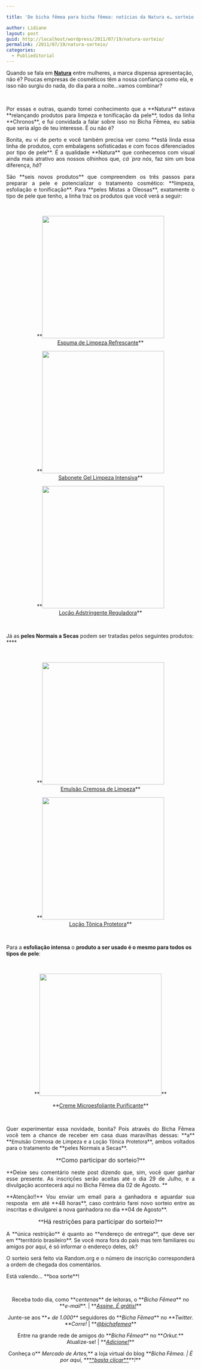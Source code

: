 ```yaml
---

title: 'De bicha fêmea para bicha fêmea: notícias da Natura e… sorteio!!!'

author: Lidiane
layout: post
guid: http://localhost/wordpress/2011/07/19/natura-sorteio/
permalink: /2011/07/19/natura-sorteio/
categories:
  - Publieditorial
---
```

Quando se fala em **<a href="http://scf.natura.net/Default.aspx" target="_blank">Natura</a>** entre mulheres, a marca dispensa apresentação, não é? Poucas empresas de cosméticos têm a nossa confiança como ela, e isso não surgiu do nada, do dia para a noite…vamos combinar?

&nbsp;

<p style="text-align: justify;" align="justify">
  Por essas e outras, quando tomei conhecimento que a **Natura** estava **relançando produtos para limpeza e tonificação da pele**, todos da linha **Chronos**, e fui convidada a falar sobre isso no Bicha Fêmea, eu sabia que seria algo de teu interesse. É ou não é?
</p>

<!--more-->

<p align="justify">
  Bonita, eu vi de perto e você também precisa ver como **está linda essa linha de produtos, com embalagens sofisticadas e com focos diferenciados por tipo de pele**. É a qualidade **Natura** que conhecemos com visual ainda mais atrativo aos nossos olhinhos que, <em>cá ´pra nós</em>, faz sim um boa diferença, <em>hã</em>?
</p>

<p align="justify">
  São **seis novos produtos** que compreendem os três passos para preparar a pele e potencializar o tratamento cosmético: **limpeza, esfoliação e tonificação**. Para **peles Mistas a Oleosas**, exatamente o tipo de pele que tenho, a linha traz os produtos que você verá a seguir:
</p>

&nbsp;

<p align="center">
  **<a href="http://www.trololodemulher.com.br/blog/wp-content/uploads/2011/07/Espuma-de-Limpeza-Refrescante.jpg"><img class="alignnone size-full wp-image-6643" title="Espuma de Limpeza Refrescante" src="http://www.trololodemulher.com.br/blog/wp-content/uploads/2011/07/Espuma-de-Limpeza-Refrescante.jpg" alt="" width="326" height="326" /></a><br /> <a href="http://scf.natura.net/produtos/natura-chronos/tratamento-basico/espuma-de-limpeza-refrescante" target="_blank">Espuma de Limpeza Refrescante</a>**
</p>

<p align="center">
  **<a href="http://www.trololodemulher.com.br/blog/wp-content/uploads/2011/07/Sabonete-Gel-Limpeza-Intensiva.jpg"><img class="alignnone size-full wp-image-6649" title="Sabonete Gel Limpeza Intensiva" src="http://www.trololodemulher.com.br/blog/wp-content/uploads/2011/07/Sabonete-Gel-Limpeza-Intensiva.jpg" alt="" width="326" height="326" /></a><br /> <a href="http://scf.natura.net/produtos/natura-chronos/tratamento-basico/sabonete-gel-limpeza-intensiva" target="_blank">Sabonete Gel Limpeza Intensiva</a>**
</p>

<p align="center">
  **<a href="http://www.trololodemulher.com.br/blog/wp-content/uploads/2011/07/Locao-Adstringente-Reguladora.jpg"><img class="alignnone size-full wp-image-6644" title="Loção Adstringente Reguladora" src="http://www.trololodemulher.com.br/blog/wp-content/uploads/2011/07/Locao-Adstringente-Reguladora.jpg" alt="" width="326" height="326" /></a><br /> <a href="http://scf.natura.net/produtos/natura-chronos/tratamento-basico/locao-adstringente-reguladora" target="_blank">Loção Adstringente Reguladora</a>**
</p>

&nbsp;

Já as **peles Normais a Secas** podem ser tratadas pelos seguintes produtos: ****

&nbsp;

<p align="center">
  **<a href="http://www.trololodemulher.com.br/blog/wp-content/uploads/2011/07/Emulsao-Cremosa-de-Limpeza.jpg"><img class="alignnone size-full wp-image-6642" title="Emulsão Cremosa de Limpeza" src="http://www.trololodemulher.com.br/blog/wp-content/uploads/2011/07/Emulsao-Cremosa-de-Limpeza.jpg" alt="" width="326" height="326" /><br /> </a><a href="http://scf.natura.net/produtos/natura-chronos/tratamento-basico/emulsao-cremosa-de-limpeza" target="_blank">Emulsão Cremosa de Limpeza</a>**
</p>

<p align="center">
  **<a href="http://www.trololodemulher.com.br/blog/wp-content/uploads/2011/07/Locao-Tonica-Protetora.jpg"><img class="alignnone size-full wp-image-6645" title="Loção Tônica Protetora" src="http://www.trololodemulher.com.br/blog/wp-content/uploads/2011/07/Locao-Tonica-Protetora.jpg" alt="" width="326" height="326" /></a><br /> <a href="http://scf.natura.net/produtos/natura-chronos/tratamento-basico/locao-tonica-protetora" target="_blank">Loção Tônica Protetora</a>**
</p>

&nbsp;

Para a **esfoliação intensa** o **produto a ser usado é o mesmo para todos os tipos de pele**:

&nbsp;

<p align="center">
  **<a href="http://www.trololodemulher.com.br/blog/wp-content/uploads/2011/07/Creme-Microesfoliante-Purificante.jpg"><img class="alignnone size-full wp-image-6641" title="Creme Microesfoliante Purificante" src="http://www.trololodemulher.com.br/blog/wp-content/uploads/2011/07/Creme-Microesfoliante-Purificante.jpg" alt="" width="326" height="326" /></a>**
</p>

<p align="center">
  **<a href="http://scf.natura.net/produtos/natura-chronos/tratamento-basico/creme-microesfoliante-purificante" target="_blank">Creme Microesfoliante Purificante</a>**
</p>

&nbsp;

<p align="justify">
  Quer experimentar essa novidade, bonita? Pois através do Bicha Fêmea você tem a chance de receber em casa duas maravilhas dessas: **<span style="font-size: small;">a</span>** **<span style="font-size: small;">Emulsão Cremosa de Limpeza e a Loção Tônica Protetora</span>**, ambos voltados para o tratamento de **peles Normais a Secas**.
</p>

<p align="center">
  **<span style="font-size: medium;">Como participar do sorteio?</span>**
</p>

<p align="justify">
  **Deixe seu comentário neste post dizendo que, sim, você quer ganhar esse presente. As inscrições serão aceitas até o dia 29 de Julho, e a divulgação acontecerá aqui no Bicha Fêmea dia 02 de Agosto. **
</p>

<p align="justify">
  **Atenção!!** Vou enviar um email para a ganhadora e aguardar sua resposta  em até **48 horas**, caso contrário farei novo sorteio entre as inscritas e divulgarei a nova ganhadora no dia **04 de Agosto**.
</p>

<p align="center">
  **<span style="font-size: medium;">Há restrições para participar do sorteio?</span>**
</p>

<p align="justify">
  A **única restrição** é quanto ao **endereço de entrega**, que deve ser em **território brasileiro**. Se você mora fora do país mas tem familiares ou amigos por aqui, é só informar o endereço deles, ok?
</p>

<p align="justify">
  O sorteio será feito via Random.org e o número de inscrição corresponderá a ordem de chegada dos comentários.
</p>

<p align="justify">
  Está valendo… **boa sorte**!
</p>

&nbsp;

<p align="center">
  Receba todo dia, como **<em>centenas</em>** de leitoras, o **<em>Bicha Fêmea</em>** no **<em>e-mail</em>**. | **<em><a href="http://feedburner.google.com/fb/a/mailverify?uri=blogbichafemea&loc=pt_BR">Assine. É grátis!</a></em>**
</p>

<p align="center">
  Junte-se aos **<em>+ de 1.000</em>** seguidores do **<em>Bicha Fêmea</em>** no <em>**Twitter. **Corre!</em> | **<em><a href="http://twitter.com/bichafemea">@bichafemea</a></em>**
</p>

<p align="center">
  Entre na grande rede de amigos do **<em>Bicha Fêmea</em>** no **<em>Orkut.</em>** Atualize-se! | **<em><a href="http://www.orkut.com.br/Main#Profile?uid=5161612886294499900">Adicione!</a></em>**
</p>

<p align="center">
  Conheça o**<em> Mercado de Artes,</em>** a loja virtual do blog **<em>Bicha Fêmea. | É por aqui, </em>**<a href="http://www.trololodemulher.com.br/loja/">**<em>basta clicar</em>**</a>**<em>!</em>**
</p>